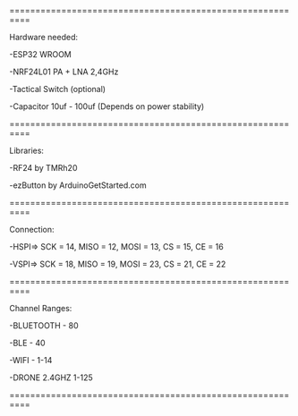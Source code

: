 ==========================================================

   Hardware needed:

-ESP32 WROOM

-NRF24L01 PA + LNA 2,4GHz

-Tactical Switch (optional)

-Capacitor 10uf - 100uf (Depends on power stability)

==========================================================

   Libraries:

-RF24 by TMRh20

-ezButton by ArduinoGetStarted.com

==========================================================

   Connection:

-HSPI=>  SCK = 14, MISO = 12, MOSI = 13, CS = 15, CE = 16

-VSPI=>  SCK = 18, MISO = 19, MOSI = 23, CS = 21, CE = 22

==========================================================

   Channel Ranges:

-BLUETOOTH - 80 

-BLE - 40

-WIFI - 1-14

-DRONE 2.4GHZ 1-125 

==========================================================
